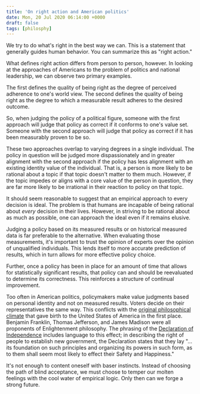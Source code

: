 ```yaml
---
title: 'On right action and American politics'
date: Mon, 20 Jul 2020 06:14:00 +0000
draft: false
tags: [philosphy]
---
```


We try to do what's right in the best way we can. This is a statement that generally guides human behavior. You can summarize this as "right action."

What defines right action differs from person to person, however. In looking at the approaches of Americans to the problem of politics and national leadership, we can observe two primary examples.

The first defines the quality of being right as the degree of perceived adherence to one's world view. The second defines the quality of being right as the degree to which a measurable result adheres to the desired outcome.

So, when judging the policy of a political figure, someone with the first approach will judge that policy as correct if it conforms to one's value set. Someone with the second approach will judge that policy as correct if it has been measurably proven to be so.

These two approaches overlap to varying degrees in a single individual. The policy in question will be judged more dispassionately and in greater alignment with the second approach if the policy has less alignment with an existing identity value of the individual. That is, a person is more likely to be rational about a topic if that topic doesn't matter to them much. However, if the topic impedes or aligns with a core value of the person in question, they are far more likely to be irrational in their reaction to policy on that topic.

It should seem reasonable to suggest that an empirical approach to every decision is ideal. The problem is that humans are incapable of being rational about _every_ decision in their lives. However, in striving to be rational about as much as possible, one can approach the ideal even if it remains elusive.

Judging a policy based on its measured results or on historical measured data is far preferable to the alternative. When evaluating those measurements, it's important to trust the opinion of experts over the opinion of unqualified individuals. This lends itself to more accurate prediction of results, which in turn allows for more effective policy choice.

Further, once a policy has been in place for an amount of time that allows for statistically significant results, that policy can and should be reevaluated to determine its correctness. This reinforces a structure of continual improvement.

Too often in American politics, policymakers make value judgments based on personal identity and not on measured results. Voters decide on their representatives the same way. This conflicts with the [original philosophical climate](https://en.wikipedia.org/wiki/Age_of_Enlightenment) that gave birth to the United States of America in the first place. Benjamin Franklin, Thomas Jefferson, and James Madison were all proponents of Enlightenment philosophy. The phrasing of the [Declaration of Independence](https://en.wikipedia.org/wiki/United_States_Declaration_of_Independence) includes language to this effect; in describing the right of people to establish new government, the Declaration states that they lay "... its foundation on such principles and organizing its powers in such form, as to them shall seem most likely to effect their Safety and Happiness."

It's not enough to content oneself with baser instincts. Instead of choosing the path of blind acceptance, we must choose to temper our molten feelings with the cool water of empirical logic. Only then can we forge a strong future.
